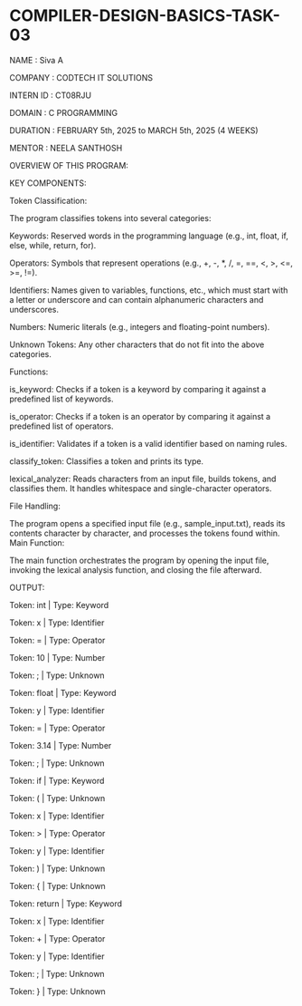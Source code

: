 # COMPILER-DESIGN-BASICS-TASK-03

NAME : Siva A

COMPANY : CODTECH IT SOLUTIONS

INTERN ID : CT08RJU

DOMAIN : C PROGRAMMING

DURATION : FEBRUARY 5th, 2025 to MARCH 5th, 2025 (4 WEEKS)

MENTOR : NEELA SANTHOSH

OVERVIEW OF THIS PROGRAM:

KEY COMPONENTS:

Token Classification:

The program classifies tokens into several categories:

Keywords: Reserved words in the programming language (e.g., int, float, if, else, while, return, for).

Operators: Symbols that represent operations (e.g., +, -, *, /, =, ==, <, >, <=, >=, !=).

Identifiers: Names given to variables, functions, etc., which must start with a letter or underscore and can contain alphanumeric characters and underscores.

Numbers: Numeric literals (e.g., integers and floating-point numbers).

Unknown Tokens: Any other characters that do not fit into the above categories.

Functions:

is_keyword: Checks if a token is a keyword by comparing it against a predefined list of keywords.

is_operator: Checks if a token is an operator by comparing it against a predefined list of operators.

is_identifier: Validates if a token is a valid identifier based on naming rules.

classify_token: Classifies a token and prints its type.

lexical_analyzer: Reads characters from an input file, builds tokens, and classifies them. It handles whitespace and single-character operators.

File Handling:

The program opens a specified input file (e.g., sample_input.txt), reads its contents character by character, and processes the tokens found within.
Main Function:

The main function orchestrates the program by opening the input file, invoking the lexical analysis function, and closing the file afterward.

OUTPUT:

Token: int | Type: Keyword

Token: x | Type: Identifier

Token: = | Type: Operator


Token: 10 | Type: Number

Token: ; | Type: Unknown

Token: float | Type: Keyword

Token: y | Type: Identifier

Token: = | Type: Operator

Token: 3.14 | Type: Number

Token: ; | Type: Unknown

Token: if | Type: Keyword

Token: ( | Type: Unknown

Token: x | Type: Identifier

Token: > | Type: Operator

Token: y | Type: Identifier

Token: ) | Type: Unknown

Token: { | Type: Unknown

Token: return | Type: Keyword

Token: x | Type: Identifier

Token: + | Type: Operator

Token: y | Type: Identifier

Token: ; | Type: Unknown

Token: } | Type: Unknown


